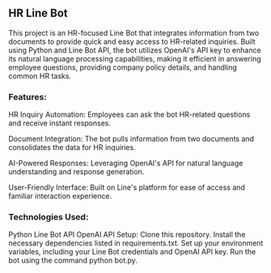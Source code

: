 ## HR Line Bot
This project is an HR-focused Line Bot that integrates information from two documents to provide quick and easy access to HR-related inquiries. Built using Python and Line Bot API, the bot utilizes OpenAI's API key to enhance its natural language processing capabilities, making it efficient in answering employee questions, providing company policy details, and handling common HR tasks.

### Features:
HR Inquiry Automation: Employees can ask the bot HR-related questions and receive instant responses.

Document Integration: The bot pulls information from two documents and consolidates the data for HR inquiries.

AI-Powered Responses: Leveraging OpenAI's API for natural language understanding and response generation.

User-Friendly Interface: Built on Line's platform for ease of access and familiar interaction experience.

### Technologies Used:
Python
Line Bot API
OpenAI API
Setup:
Clone this repository.
Install the necessary dependencies listed in requirements.txt.
Set up your environment variables, including your Line Bot credentials and OpenAI API key.
Run the bot using the command python bot.py.
